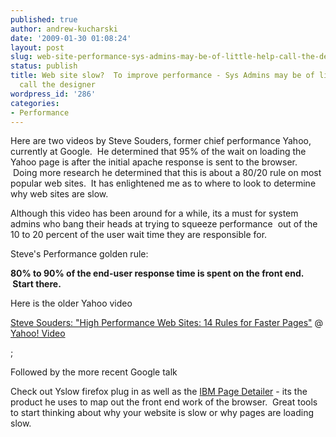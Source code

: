 ```yaml
---
published: true
author: andrew-kucharski
date: '2009-01-30 01:08:24'
layout: post
slug: web-site-performance-sys-admins-may-be-of-little-help-call-the-designer
status: publish
title: Web site slow?  To improve performance - Sys Admins may be of little help -
  call the designer
wordpress_id: '286'
categories:
- Performance
---
```


Here are two videos by Steve Souders, former chief performance Yahoo, currently at Google.  He determined that 95% of the wait on loading the Yahoo page is after the initial apache response is sent to the browser.  Doing more research he determined that this is about a 80/20 rule on most popular web sites.  It has enlightened me as to where to look to determine why web sites are slow. 

Although this video has been around for a while, its a must for system admins who bang their heads at trying to squeeze performance  out of the 10 to 20 percent of the user wait time they are responsible for.  

Steve's Performance golden rule:

**80% to 90% of the end-user response time is spent on the front end.  Start there.**

Here is the older Yahoo video 



[Steve Souders: "High Performance Web Sites: 14 Rules for Faster Pages"](http://video.yahoo.com/watch/1040890/3880720) @ [Yahoo! Video](http://video.yahoo.com)


;

Followed by the more recent Google talk



Check out Yslow firefox plug in as well as the [IBM Page Detailer](http://www.alphaworks.ibm.com/tech/pagedetailer) - its the product he uses to map out the front end work of the browser.  Great tools to start thinking about why your website is slow or why pages are loading slow.
